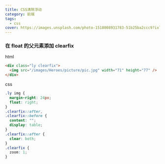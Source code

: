 ```yaml
---
title: CSS清除浮动
category: 前端
tags:
  - css
cover: https://images.unsplash.com/photo-1518008931783-51b25ba2ccc9?ixlib=rb-1.2.1&auto=format&fit=crop&w=1350&q=80
---
```


### 在 float 的父元素添加 clearfix

html

```html
<div class="ly clearfix">
  <img src="/images/Heroes/picture/pic.jpg" width="71" height="77" />
</div>
```

css

```css
.ly img {
  margin-right: 24px;
  float: right;
}
.clearfix::after,
.clearfix::before {
  content: "";
  display: table;
}
.clearfix::after {
  clear: both;
}
.clearfix {
  zoom: 1;
}
```
